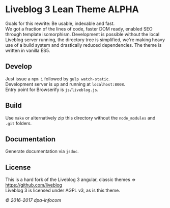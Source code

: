 # Liveblog 3 Lean Theme ALPHA
Goals for this rewrite: Be usable, indexable and fast.    
We got a fraction of the lines of code, faster DOM ready, enabled SEO through template isomorphism.
Development is possible without the local Liveblog server running, the directory tree is simplified,
we're making heavy use of a build system and drastically reduced dependencies. The theme is written in vanilla ES5.

## Develop
Just issue a `npm i` followed by `gulp watch-static`.    
Development server is up and running at `localhost:8008`.    
Entry point for Browserify is `js/liveblog.js`.

## Build
Use `make` or alternatively zip this directory without the `node_modules` and `.git` folders.

## Documentation
Generate documentation via `jsdoc`.

## License
This is a hard fork of the Liveblog 3 angular, classic themes => https://github.com/liveblog   
Liveblog 3 is licensed under AGPL v3, as is this theme.
   
*© 2016-2017 dpa-infocom*
